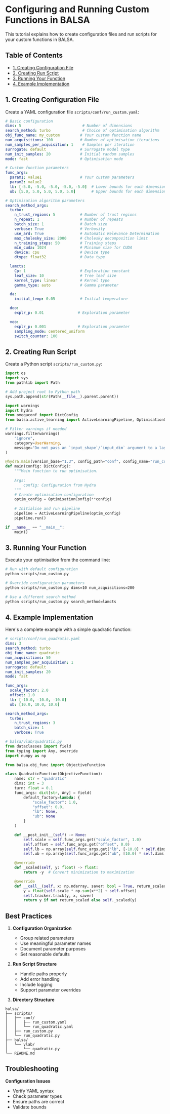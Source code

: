 # Configuring and Running Custom Functions in BALSA

This tutorial explains how to create configuration files and run scripts for your custom functions in BALSA.

## Table of Contents
- [1. Creating Configuration File](#1-creating-configuration-file)
- [2. Creating Run Script](#2-creating-run-script)
- [3. Running Your Function](#3-running-your-function)
- [4. Example Implementation](#4-example-implementation)

## 1. Creating Configuration File

Create a YAML configuration file `scripts/conf/run_custom.yaml`:

```yaml
# Basic configuration
dims: 5                           # Number of dimensions
search_method: turbo              # Choice of optimisation algorithm
obj_func_name: my_custom         # Your custom function name
num_acquisitions: 100            # Number of optimisation iterations
num_samples_per_acquisition: 1    # Samples per iteration
surrogate: default               # Surrogate model type
num_init_samples: 20             # Initial random samples
mode: fast                       # Optimisation mode

# Custom function parameters
func_args:
  param1: value1                 # Your custom parameters
  param2: value2
  lb: [-5.0, -5.0, -5.0, -5.0, -5.0]  # Lower bounds for each dimension
  ub: [5.0, 5.0, 5.0, 5.0, 5.0]       # Upper bounds for each dimension

# Optimisation algorithm parameters
search_method_args:
  turbo:
    n_trust_regions: 5           # Number of trust regions
    n_repeat: 1                  # Number of repeats
    batch_size: 1                # Batch size
    verbose: True                # Verbosity
    use_ard: True                # Automatic Relevance Determination
    max_cholesky_size: 2000      # Cholesky decomposition limit
    n_training_steps: 50         # Training steps
    min_cuda: 1024               # Minimum size for CUDA
    device: cpu                  # Device type
    dtype: float32               # Data type

  lamcts:
    Cp: 1                        # Exploration constant
    leaf_size: 10                # Tree leaf size
    kernel_type: linear          # Kernel type
    gamma_type: auto             # Gamma parameter

  da:
    initial_temp: 0.05           # Initial temperature

  doo:
    explr_p: 0.01               # Exploration parameter

  voo:
    explr_p: 0.001              # Exploration parameter
    sampling_mode: centered_uniform
    switch_counter: 100
```

## 2. Creating Run Script

Create a Python script `scripts/run_custom.py`:

```python
import os
import sys
from pathlib import Path

# Add project root to Python path
sys.path.append(str(Path(__file__).parent.parent))

import warnings
import hydra
from omegaconf import DictConfig
from balsa.active_learning import ActiveLearningPipeline, OptimisationConfig

# Filter warnings if needed
warnings.filterwarnings(
    "ignore",
    category=UserWarning,
    message="Do not pass an `input_shape`/`input_dim` argument to a layer.*",
)

@hydra.main(version_base="1.3", config_path="conf", config_name="run_custom.yaml")
def main(config: DictConfig):
    """Main function to run optimisation.
    
    Args:
        config: Configuration from Hydra
    """
    # Create optimisation configuration
    optim_config = OptimisationConfig(**config)
    
    # Initialise and run pipeline
    pipeline = ActiveLearningPipeline(optim_config)
    pipeline.run()

if __name__ == "__main__":
    main()
```

## 3. Running Your Function

Execute your optimisation from the command line:

```bash
# Run with default configuration
python scripts/run_custom.py

# Override configuration parameters
python scripts/run_custom.py dims=10 num_acquisitions=200

# Use a different search method
python scripts/run_custom.py search_method=lamcts
```

## 4. Example Implementation

Here's a complete example with a simple quadratic function:

```yaml
# scripts/conf/run_quadratic.yaml
dims: 3
search_method: turbo
obj_func_name: quadratic
num_acquisitions: 50
num_samples_per_acquisition: 1
surrogate: default
num_init_samples: 20
mode: fast

func_args:
  scale_factor: 2.0
  offset: 1.0
  lb: [-10.0, -10.0, -10.0]
  ub: [10.0, 10.0, 10.0]

search_method_args:
  turbo:
    n_trust_regions: 3
    batch_size: 1
    verbose: True
```

```python
# balsa/vlab/quadratic.py
from dataclasses import field
from typing import Any, override
import numpy as np

from balsa.obj_func import ObjectiveFunction

class QuadraticFunction(ObjectiveFunction):
    name: str = "quadratic"
    dims: int = 3
    turn: float = 0.1
    func_args: dict[str, Any] = field(
        default_factory=lambda: {
            "scale_factor": 1.0,
            "offset": 0.0,
            "lb": None,
            "ub": None
        }
    )

    def __post_init__(self) -> None:
        self.scale = self.func_args.get("scale_factor", 1.0)
        self.offset = self.func_args.get("offset", 0.0)
        self.lb = np.array(self.func_args.get("lb", [-10.0] * self.dims))
        self.ub = np.array(self.func_args.get("ub", [10.0] * self.dims))

    @override
    def _scaled(self, y: float) -> float:
        return -y  # Convert minimization to maximization

    @override
    def __call__(self, x: np.ndarray, saver: bool = True, return_scaled=False) -> float:
        y = float(self.scale * np.sum(x**2) + self.offset)
        self.tracker.track(y, x, saver)
        return y if not return_scaled else self._scaled(y)
```

## Best Practices

1. **Configuration Organization**
   - Group related parameters
   - Use meaningful parameter names
   - Document parameter purposes
   - Set reasonable defaults

2. **Run Script Structure**
   - Handle paths properly
   - Add error handling
   - Include logging
   - Support parameter overrides

3. **Directory Structure**
```
balsa/
├── scripts/
│   ├── conf/
│   │   ├── run_custom.yaml
│   │   └── run_quadratic.yaml
│   ├── run_custom.py
│   └── run_quadratic.py
├── balsa/
│   └── vlab/
│       └── quadratic.py
└── README.md
```

## Troubleshooting

**Configuration Issues**
   - Verify YAML syntax
   - Check parameter types
   - Ensure paths are correct
   - Validate bounds
